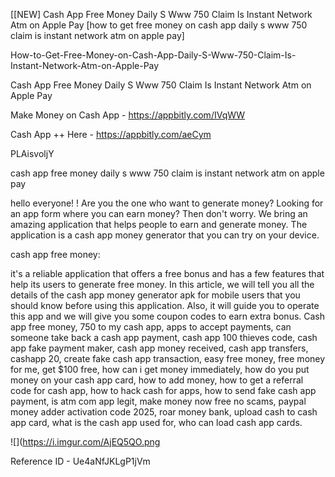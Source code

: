 [[NEW] Cash App Free Money Daily S Www 750 Claim Is Instant Network Atm on Apple Pay [how to get free money on cash app daily s www 750 claim is instant network atm on apple pay]

How-to-Get-Free-Money-on-Cash-App-Daily-S-Www-750-Claim-Is-Instant-Network-Atm-on-Apple-Pay

Cash App Free Money Daily S Www 750 Claim Is Instant Network Atm on Apple Pay

Make Money on Cash App -  https://appbitly.com/IVqWW


Cash App ++ Here - https://appbitly.com/aeCym


PLAisvoljY

cash app free money daily s www 750 claim is instant network atm on apple pay

hello everyone! ! Are you the one who want to generate money? Looking for an app form where you can earn money? Then don't worry. We bring an amazing application that helps people to earn and generate money. The application is a cash app money generator that you can try on your device.

cash app free money:

it's a reliable application that offers a free bonus and has a few features that help its users to generate free money. In this article, we will tell you all the details of the cash app money generator apk for mobile users that you should know before using this application. Also, it will guide you to operate this app and we will give you some coupon codes to earn extra bonus. Cash app free money, 750 to my cash app, apps to accept payments, can someone take back a cash app payment, cash app 100 thieves code, cash app fake payment maker, cash app money received, cash app transfers, cashapp 20, create fake cash app transaction, easy free money, free money for me, get $100 free, how can i get money immediately, how do you put money on your cash app card, how to add money, how to get a referral code for cash app, how to hack cash for apps, how to send fake cash app payment, is atm com app legit, make money now free no scams, paypal money adder activation code 2025, roar money bank, upload cash to cash app card, what is the cash app used for, who can load cash app cards.

![](https://i.imgur.com/AjEQ5QO.png

Reference ID - Ue4aNfJKLgP1jVm